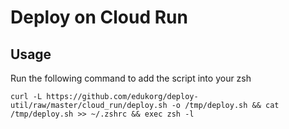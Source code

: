 # Deploy on Cloud Run

## Usage
Run the following command to add the script into your zsh
```
curl -L https://github.com/edukorg/deploy-util/raw/master/cloud_run/deploy.sh -o /tmp/deploy.sh && cat /tmp/deploy.sh >> ~/.zshrc && exec zsh -l

```
